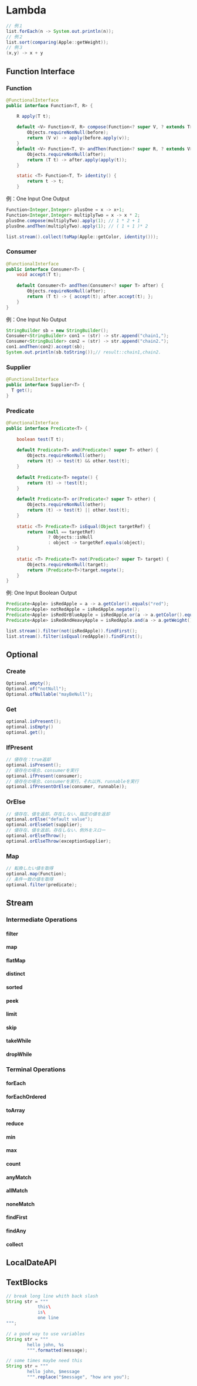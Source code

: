 # Lambda
```java
// 例１
list.forEach(n -> System.out.println(n));
// 例２
list.sort(comparing(Apple::getWeight));
// 例３
(x,y) -> x + y
```

## Function Interface
### Function
```java
@FunctionalInterface  
public interface Function<T, R> {

	R apply(T t);
	
	default <V> Function<V, R> compose(Function<? super V, ? extends T> before) {  
	    Objects.requireNonNull(before);  
	    return (V v) -> apply(before.apply(v));  
	}
	default <V> Function<T, V> andThen(Function<? super R, ? extends V> after) {  
	    Objects.requireNonNull(after);  
	    return (T t) -> after.apply(apply(t));  
	}

	static <T> Function<T, T> identity() {  
	    return t -> t;  
	}
```

例：One Input One Output
```java
Function<Integer,Integer> plusOne = x -> x+1;  
Function<Integer,Integer> multiplyTwo = x -> x * 2;  
plusOne.compose(multiplyTwo).apply(1); // 1 * 2 + 1
plusOne.andThen(multiplyTwo).apply(1); // ( 1 + 1 )* 2

list.stream().collect(toMap(Apple::getColor, identity()));
```

### Consumer
```java
@FunctionalInterface  
public interface Consumer<T> {
	void accept(T t);  
  
	default Consumer<T> andThen(Consumer<? super T> after) {  
		Objects.requireNonNull(after);  
		return (T t) -> { accept(t); after.accept(t); };  
	}
}
```

例：One Input No Output
```java
StringBuilder sb = new StringBuilder();  
Consumer<StringBuilder> con1 = (str) -> str.append("chain1,");  
Consumer<StringBuilder> con2 = (str) -> str.append("chain2.");  
con1.andThen(con2).accept(sb);  
System.out.println(sb.toString());// result::chain1,chain2.
```

### Supplier
```java
@FunctionalInterface  
public interface Supplier<T> {  
  T get();  
}
```

### Predicate
```java
@FunctionalInterface  
public interface Predicate<T> {  
  
    boolean test(T t);  
	
	default Predicate<T> and(Predicate<? super T> other) {  
        Objects.requireNonNull(other);  
        return (t) -> test(t) && other.test(t);  
    }  
  
	default Predicate<T> negate() {  
        return (t) -> !test(t);  
    }  
  
	default Predicate<T> or(Predicate<? super T> other) {  
        Objects.requireNonNull(other);  
        return (t) -> test(t) || other.test(t);  
    }  
  
    static <T> Predicate<T> isEqual(Object targetRef) {  
        return (null == targetRef)  
                ? Objects::isNull  
                : object -> targetRef.equals(object);  
    }  
  
    static <T> Predicate<T> not(Predicate<? super T> target) {  
        Objects.requireNonNull(target);  
        return (Predicate<T>)target.negate();  
    }  
}
```

例: One Input Boolean Output
```java
Predicate<Apple> isRedApple = a -> a.getColor().equals("red");  
Predicate<Apple> notRedApple = isRedApple.negate();  
Predicate<Apple> isRedOrBlueApple = isRedApple.or(a -> a.getColor().equals("blue"));  
Predicate<Apple> isRedAndHeavyApple = isRedApple.and(a -> a.getWeight() > 150);

list.stream().filter(not(isRedApple)).findFirst();
list.stream().filter(isEqual(redApple)).findFirst();
```

## Optional
### Create
```java
Optional.empty();  
Optional.of("notNull");  
Optional.ofNullable("mayBeNull");
```
### Get
```java
optional.isPresent();  
optional.isEmpty()
optional.get();
```
### IfPresent
```java
// 値存在：true返却
optional.isPresent();  
// 値存在の場合、consumerを実行
optional.ifPresent(consumer);
// 値存在の場合、consumerを実行。それ以外、runnableを実行
optional.ifPresentOrElse(consumer, runnable));
```
### OrElse
```java
// 値存在、値を返却。存在しない、指定の値を返却
optional.orElse("default value");  
optional.orElseGet(supplier);
// 値存在、値を返却。存在しない、例外をスロー
optional.orElseThrow();
optional.orElseThrow(exceptionSupplier);
```
### Map
```java
// 転換したい値を取得
optional.map(Function);
// 条件一致の値を取得
optional.filter(predicate);
```

## Stream
### Intermediate Operations
#### filter
#### map
#### flatMap
#### distinct
#### sorted
#### peek
#### limit
#### skip
#### takeWhile
#### dropWhile

### Terminal Operations
#### forEach
#### forEachOrdered
#### toArray
#### reduce
#### min
#### max
#### count
#### anyMatch
#### allMatch
#### noneMatch
#### findFirst
#### findAny
#### collect

## LocalDateAPI


## TextBlocks
```java
// break long line whith back slash
String str = """
			this\
			is\
			one line
""";

// a good way to use variables
String str = """
		hello john, %s 
		""".formatted(message);

// some times maybe need this
String str = """  
        hello john, $message
        """.replace("$message", "how are you");
```


